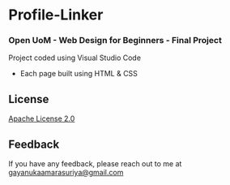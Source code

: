 # Profile-Linker

### Open UoM - Web Design for Beginners - Final Project

Project coded using Visual Studio Code

<!-- 
Execute file to run
```bash
  https://github.com/Gayanukaa/Pizza-Shop/blob/main/src/pizza/shop/Forms/StartUpPage.form
```
 -->


- Each page built using HTML & CSS
<!-- To update -->

<!--
## Documentation

[Project Requirements](https://github.com/Gayanukaa/Pizza-Shop/blob/main/Project%20Recquirements.txt)
## Contributing

Contributions are always welcome!\
Please adhere to this project's `code of conduct`.

-->
## License

[Apache License 2.0](https://choosealicense.com/licenses/apache-2.0/)


## Feedback

If you have any feedback, please reach out to me at gayanukaamarasuriya@gmail.com
